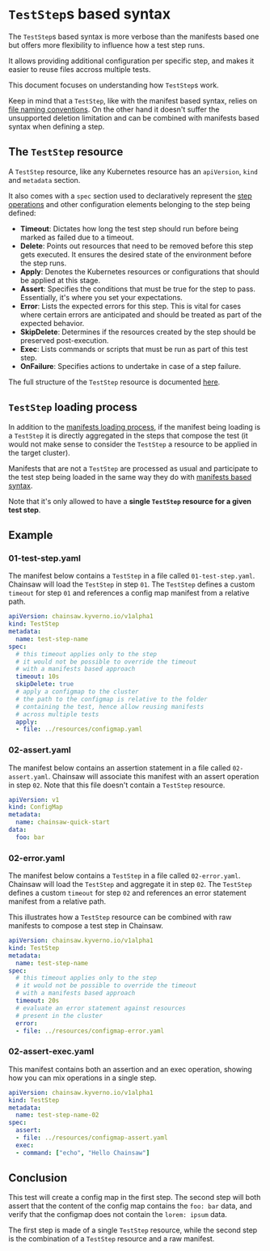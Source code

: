 # `TestStep`s based syntax

The `TestStep`s based syntax is more verbose than the manifests based one but offers more flexibility to influence how a test step runs.

It allows providing additional configuration per specific step, and makes it easier to reuse files accross multiple tests.

This document focuses on understanding how `TestStep`s work.

Keep in mind that a `TestStep`, like with the manifest based syntax, relies on [file naming conventions](with-manifests.md#file-naming-convention).
On the other hand it doesn't suffer the unsupported deletion limitation and can be combined with manifests based syntax when defining a step.

## The `TestStep` resource

A `TestStep` resource, like any Kubernetes resource has an `apiVersion`, `kind` and `metadata` section.

It also comes with a `spec` section used to declaratively represent the [step operations](what-is-a-test.md#operations) and other configuration elements belonging to the step being defined:

- **Timeout**: Dictates how long the test step should run before being marked as failed due to a timeout.
- **Delete**: Points out resources that need to be removed before this step gets executed. It ensures the desired state of the environment before the step runs.
- **Apply**: Denotes the Kubernetes resources or configurations that should be applied at this stage.
- **Assert**: Specifies the conditions that must be true for the step to pass. Essentially, it's where you set your expectations.
- **Error**: Lists the expected errors for this step. This is vital for cases where certain errors are anticipated and should be treated as part of the expected behavior.
- **SkipDelete**: Determines if the resources created by the step should be preserved post-execution.
- **Exec**: Lists commands or scripts that must be run as part of this test step.
- **OnFailure**: Specifies actions to undertake in case of a step failure.

The full structure of the `TestStep` resource is documented [here](../apis/chainsaw.v1alpha1.md#chainsaw-kyverno-io-v1alpha1-TestStep).

## `TestStep` loading process

In addition to the [manifests loading process](with-manifests.md#manifests-loading-process), if the manifest being loading is a `TestStep` it is directly aggregated in the steps that compose the test (it would not make sense to consider the `TestStep` a resource to be applied in the target cluster).

Manifests that are not a `TestStep` are processed as usual and participate to the test step being loaded in the same way they do with [manifests based syntax](with-manifests.md#manifests-loading-process).

Note that it's only allowed to have a **single `TestStep` resource for a given test step**.

## Example

### 01-test-step.yaml

The manifest below contains a `TestStep` in a file called `01-test-step.yaml`. Chainsaw will load the `TestStep` in step `01`.
The `TestStep` defines a custom `timeout` for step `01` and references a config map manifest from a relative path.

```yaml
apiVersion: chainsaw.kyverno.io/v1alpha1
kind: TestStep
metadata:
  name: test-step-name
spec:
  # this timeout applies only to the step
  # it would not be possible to override the timeout
  # with a manifests based approach
  timeout: 10s
  skipDelete: true
  # apply a configmap to the cluster
  # the path to the configmap is relative to the folder
  # containing the test, hence allow reusing manifests
  # across multiple tests
  apply:
  - file: ../resources/configmap.yaml
```

### 02-assert.yaml

The manifest below contains an assertion statement in a file called `02-assert.yaml`. Chainsaw will associate this manifest with an assert operation in step `02`.
Note that this file doesn't contain a `TestStep` resource.

```yaml
apiVersion: v1
kind: ConfigMap
metadata:
  name: chainsaw-quick-start
data:
  foo: bar
```

### 02-error.yaml

The manifest below contains a `TestStep` in a file called `02-error.yaml`. Chainsaw will load the `TestStep` and aggregate it in step `02`.
The `TestStep` defines a custom `timeout` for step `02` and references an error statement manifest from a relative path.

This illustrates how a `TestStep` resource can be combined with raw manifests to compose a test step in Chainsaw.

```yaml
apiVersion: chainsaw.kyverno.io/v1alpha1
kind: TestStep
metadata:
  name: test-step-name
spec:
  # this timeout applies only to the step
  # it would not be possible to override the timeout
  # with a manifests based approach
  timeout: 20s
  # evaluate an error statement against resources
  # present in the cluster
  error:
  - file: ../resources/configmap-error.yaml
```

### 02-assert-exec.yaml

This manifest contains both an assertion and an exec operation, showing how you can mix operations in a single step.

```yaml
apiVersion: chainsaw.kyverno.io/v1alpha1
kind: TestStep
metadata:
  name: test-step-name-02
spec:
  assert:
  - file: ../resources/configmap-assert.yaml
  exec:
  - command: ["echo", "Hello Chainsaw"]

```

## Conclusion

This test will create a config map in the first step.
The second step will both assert that the content of the config map contains the `foo: bar` data, and verify that the configmap does not contain the `lorem: ipsum` data.

The first step is made of a single `TestStep` resource, while the second step is the combination of a `TestStep` resource and a raw manifest.